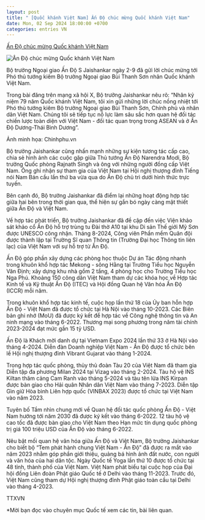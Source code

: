 ```yaml
---
layout: post
title: " [Quốc khánh Việt Nam] Ấn Độ chúc mừng Quốc khánh Việt Nam"
date: Mon, 02 Sep 2024 18:00:00 +0700
categories: entries VN
---
```

[Ấn Độ chúc mừng Quốc khánh Việt Nam](https://www.qdnd.vn/chinh-tri/tin-tuc/an-do-chuc-mung-quoc-khanh-viet-nam-792199)

![Ấn Độ chúc mừng Quốc khánh Việt Nam](https://file3.qdnd.vn/data/images/0/2024/09/03/upload_2049/co.jpg?w=400)

Bộ trưởng Ngoại giao Ấn Độ S Jaishankar ngày 2-9 đã gửi lời chúc mừng tới Phó thủ tướng kiêm Bộ trưởng Ngoại giao Bùi Thanh Sơn nhân Quốc khánh Việt Nam.

Trong bài đăng trên mạng xã hội X, Bộ trưởng Jaishankar nêu rõ: “Nhân kỷ niệm 79 năm Quốc khánh Việt Nam, tôi xin gửi những lời chúc nồng nhiệt tới Phó thủ tướng kiêm Bộ trưởng Ngoại giao Bùi Thanh Sơn, Chính phủ và nhân dân Việt Nam. Chúng tôi sẽ tiếp tục nỗ lực làm sâu sắc hơn quan hệ đối tác chiến lược toàn diện với Việt Nam - đối tác quan trọng trong ASEAN và ở Ấn Độ Dương-Thái Bình Dương”.

Ảnh minh họa: Chinhphu.vn

Bộ trưởng Jaishankar cũng nhấn mạnh những sự kiện tương tác cấp cao, chia sẻ hình ảnh các cuộc gặp giữa Thủ tướng Ấn Độ Narendra Modi, Bộ trưởng Quốc phòng Rajnath Singh và ông với những người đồng cấp Việt Nam. Ông ghi nhận sự tham gia của Việt Nam tại Hội nghị thượng đỉnh Tiếng nói Nam Bán cầu lần thứ ba vừa qua do Ấn Độ chủ trì dưới hình thức trực tuyến.

Bên cạnh đó, Bộ trưởng Jaishankar đã điểm lại những hoạt động hợp tác giữa hai bên trong thời gian qua, thể hiện sự gắn bó ngày càng mật thiết giữa Ấn Độ và Việt Nam.

Về hợp tác phát triển, Bộ trưởng Jaishankar đã đề cập đến việc Viện khảo sát khảo cổ Ấn Độ hỗ trợ trùng tu Đài thờ A10 tại khu Di sản Thế giới Mỹ Sơn được UNESCO công nhận. Tháng 8-2024, Công viên Phần mềm Quân đội được thành lập tại Trường Sĩ quan Thông tin (Trường Đại học Thông tin liên lạc) của Việt Nam với sự hỗ trợ từ Ấn Độ.

Ấn Độ góp phần xây dựng các phòng học thuộc Dự án Tác động nhanh trong khuôn khổ hợp tác Mekong - sông Hằng tại Trường Tiểu học Nguyễn Văn Định; xây dựng khu nhà gồm 2 tầng, 4 phòng học cho Trường Tiểu học Nga Phú. Khoảng 150 công dân Việt Nam tham dự các khóa học về Hợp tác Kinh tế và Kỹ thuật Ấn Độ (ITEC) và Hội đồng Quan hệ Văn hóa Ấn Độ (ICCR) mỗi năm.

Trong khuôn khổ hợp tác kinh tế, cuộc họp lần thứ 18 của Ủy ban hỗn hợp Ấn Độ - Việt Nam đã được tổ chức tại Hà Nội vào tháng 10-2023. Các Biên bản ghi nhớ (MoU) đã được ký kết để hợp tác về Công nghệ thông tin và An ninh mạng vào tháng 6-2022. Thương mại song phương trong năm tài chính 2023-2024 đạt mức gần 15 tỷ USD.

Ấn Độ là Khách mời danh dự tại Vietnam Expo 2024 lần thứ 33 ở Hà Nội vào tháng 4-2024. Diễn đàn Doanh nghiệp Việt Nam - Ấn Độ được tổ chức bên lề Hội nghị thượng đỉnh Vibrant Gujarat vào tháng 1-2024.

Trong hợp tác quốc phòng, thủy thủ đoàn Tàu 20 của Việt Nam đã tham gia Diễn tập đa phương Milan 2024 tại Vizag vào tháng 2-2024. Tàu hộ vệ INS Kiltan thăm cảng Cam Ranh vào tháng 5-2024 và tàu tên lửa INS Kirpan được bàn giao cho Hải quân Nhân dân Việt Nam vào tháng 7-2023. Diễn tập Gìn giữ Hòa bình Liên hợp quốc (VINBAX 2023) được tổ chức tại Việt Nam vào năm 2023.

Tuyên bố Tầm nhìn chung mới về Quan hệ đối tác quốc phòng Ấn Độ - Việt Nam hướng tới năm 2030 đã được ký kết vào tháng 6-2022. 12 tàu hộ vệ cao tốc đã được bàn giao cho Việt Nam theo Hạn mức tín dụng quốc phòng trị giá 100 triệu USD của Ấn Độ vào tháng 6-2022.

Nêu bật mối quan hệ văn hóa giữa Ấn Độ và Việt Nam, Bộ trưởng Jaishankar cho biết bộ “Tem phát hành chung Việt Nam - Ấn Độ” đã được ra mắt vào năm 2023 nhằm góp phần giới thiệu, quảng bá hình ảnh đất nước, con người và văn hóa của hai dân tộc. Ngày Quốc tế Yoga lần thứ 10 được tổ chức tại 48 tỉnh, thành phố của Việt Nam. Việt Nam phát biểu tại cuộc họp của Đại hội đồng Liên đoàn Phật giáo Quốc tế ở Delhi vào tháng 11-2023. Trước đó, Việt Nam cũng tham dự Hội nghị thượng đỉnh Phật giáo toàn cầu tại Delhi vào tháng 4-2023.

TTXVN

*Mời bạn đọc vào chuyên mục Quốc tế xem các tin, bài liên quan.

